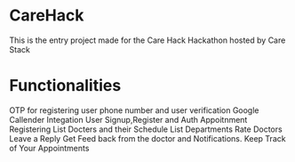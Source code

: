 # CareHack
This is the entry project made for the Care Hack Hackathon hosted by  Care Stack
# Functionalities
OTP for registering user phone number and user verification
Google Callender Integation
User Signup,Register and Auth
Appoitnment Registering
List Docters and their Schedule
List Departments
Rate Doctors
Leave a Reply 
Get Feed back from the doctor and Notifications.
Keep Track of Your Appointments
